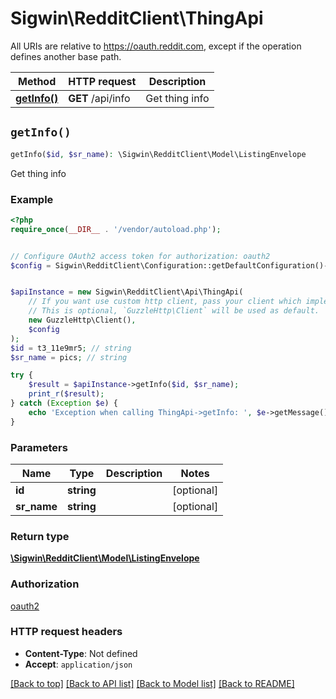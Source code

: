 # Sigwin\RedditClient\ThingApi

All URIs are relative to https://oauth.reddit.com, except if the operation defines another base path.

| Method | HTTP request | Description |
| ------------- | ------------- | ------------- |
| [**getInfo()**](ThingApi.md#getInfo) | **GET** /api/info | Get thing info |


## `getInfo()`

```php
getInfo($id, $sr_name): \Sigwin\RedditClient\Model\ListingEnvelope
```

Get thing info

### Example

```php
<?php
require_once(__DIR__ . '/vendor/autoload.php');


// Configure OAuth2 access token for authorization: oauth2
$config = Sigwin\RedditClient\Configuration::getDefaultConfiguration()->setAccessToken('YOUR_ACCESS_TOKEN');


$apiInstance = new Sigwin\RedditClient\Api\ThingApi(
    // If you want use custom http client, pass your client which implements `GuzzleHttp\ClientInterface`.
    // This is optional, `GuzzleHttp\Client` will be used as default.
    new GuzzleHttp\Client(),
    $config
);
$id = t3_11e9mr5; // string
$sr_name = pics; // string

try {
    $result = $apiInstance->getInfo($id, $sr_name);
    print_r($result);
} catch (Exception $e) {
    echo 'Exception when calling ThingApi->getInfo: ', $e->getMessage(), PHP_EOL;
}
```

### Parameters

| Name | Type | Description  | Notes |
| ------------- | ------------- | ------------- | ------------- |
| **id** | **string**|  | [optional] |
| **sr_name** | **string**|  | [optional] |

### Return type

[**\Sigwin\RedditClient\Model\ListingEnvelope**](../Model/ListingEnvelope.md)

### Authorization

[oauth2](../../README.md#oauth2)

### HTTP request headers

- **Content-Type**: Not defined
- **Accept**: `application/json`

[[Back to top]](#) [[Back to API list]](../../README.md#endpoints)
[[Back to Model list]](../../README.md#models)
[[Back to README]](../../README.md)
